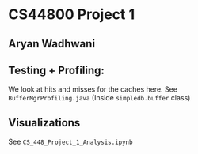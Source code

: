 # CS44800 Project 1
## Aryan Wadhwani

## Testing + Profiling:
We look at hits and misses for the caches here. 
See `BufferMgrProfiling.java` (Inside `simpledb.buffer` class)

## Visualizations
See `CS_448_Project_1_Analysis.ipynb`